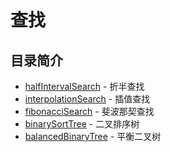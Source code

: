 ﻿# 查找
## 目录简介
* [halfIntervalSearch](https://github.com/Like-Drinking-water/algorithms/tree/master/search/halfIntervalSearch) - 折半查找
* [interpolationSearch](https://github.com/Like-Drinking-water/algorithms/tree/master/search/interpolationSearch) - 插值查找
* [fibonacciSearch](https://github.com/Like-Drinking-water/algorithms/tree/master/search/fibonacciSearch) - 斐波那契查找
* [binarySortTree](https://github.com/Like-Drinking-water/algorithms/tree/master/search/binarySortTree) - 二叉排序树
* [balancedBinaryTree](https://github.com/Like-Drinking-water/algorithms/tree/master/search/balancedBinaryTree) - 平衡二叉树